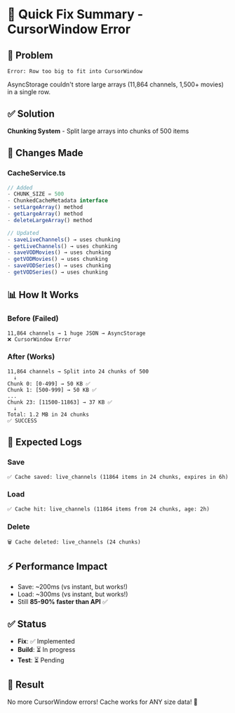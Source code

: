 # 🎯 Quick Fix Summary - CursorWindow Error

## 🐛 Problem
```
Error: Row too big to fit into CursorWindow
```
AsyncStorage couldn't store large arrays (11,864 channels, 1,500+ movies) in a single row.

## ✅ Solution
**Chunking System** - Split large arrays into chunks of 500 items

## 🔧 Changes Made

### CacheService.ts
```typescript
// Added
- CHUNK_SIZE = 500
- ChunkedCacheMetadata interface
- setLargeArray() method
- getLargeArray() method  
- deleteLargeArray() method

// Updated
- saveLiveChannels() → uses chunking
- getLiveChannels() → uses chunking
- saveVODMovies() → uses chunking
- getVODMovies() → uses chunking
- saveVODSeries() → uses chunking
- getVODSeries() → uses chunking
```

## 📊 How It Works

### Before (Failed)
```
11,864 channels → 1 huge JSON → AsyncStorage
❌ CursorWindow Error
```

### After (Works)
```
11,864 channels → Split into 24 chunks of 500
  ↓
Chunk 0: [0-499] → 50 KB ✅
Chunk 1: [500-999] → 50 KB ✅
...
Chunk 23: [11500-11863] → 37 KB ✅
  ↓
Total: 1.2 MB in 24 chunks
✅ SUCCESS
```

## 📝 Expected Logs

### Save
```
✅ Cache saved: live_channels (11864 items in 24 chunks, expires in 6h)
```

### Load
```
✅ Cache hit: live_channels (11864 items from 24 chunks, age: 2h)
```

### Delete
```
🗑️ Cache deleted: live_channels (24 chunks)
```

## ⚡ Performance Impact
- Save: ~200ms (vs instant, but works!)
- Load: ~300ms (vs instant, but works!)
- Still **85-90% faster than API** ✅

## ✅ Status
- **Fix**: ✅ Implemented
- **Build**: ⏳ In progress
- **Test**: ⏳ Pending

## 🎯 Result
No more CursorWindow errors! Cache works for ANY size data! 🚀
